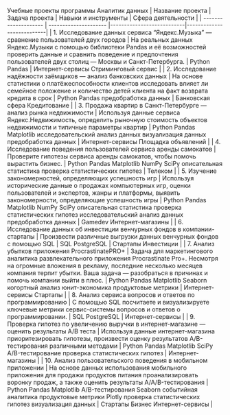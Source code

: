 Учебные проекты программы Аналитик данных
| Название проекта | Задача проекта | Навыки и инструменты | Сфера деятельности |
| -------------------- | --------------------- |---------------------------|---------------------------|
| 1. Исследование данных сервиса “Яндекс.Музыка” — сравнение пользователей двух городов | На реальных данных Яндекс.Музыки c помощью библиотеки Pandas и её возможностей проверить данные и сравнить поведение и предпочтения пользователей двух столиц — Москвы и Санкт-Петербурга. | Python Pandas | Интернет-сервисы Стриминговый сервис |
| 2. Исследование надёжности заёмщиков — анализ банковских данных | На основе статистики о платёжеспособности клиентов исследовать влияет ли семейное положение и количество детей клиента на факт возврата кредита в срок | Python Pandas предобработка данных | Банковская сфера Кредитование |
| 3. Продажа квартир в Санкт-Петербурге — анализ рынка недвижимости | Используя данные сервиса Яндекс.Недвижимость, определить рыночную стоимость объектов недвижимости и типичные параметры квартир | Python Pandas Matplotlib исследовательский анализ данных визуализация данных предобработка данных | Интернет-сервисы Площадка объявлений |
| 4. Исследование поведения пользователей сервиса аренды самокатов | Проверите гипотезы сервиса аренды самокатов, чтобы помочь вырастить бизнес. | Python Pandas Matplotlib NumPy SciPy описательная статистика проверка статистических гипотез | Телеком |
| 5. Изучение закономерностей, определяющих успешность игр | Используя исторические данные о продажах компьютерных игр, оценки пользователей и экспертов, жанры и платформы, выявить закономерности, определяющие успешность игры  | Python Pandas Matplotlib NumPy SciPy описательная статистика проверка статистических гипотез исследовательский анализ данных предобработка данных | Gamedev Интернет-магазины |
| 6. Исследование данных об инвестиции венчурных фондов в компании-стартапы | Произвести различные выгрузки данных венчурных фондов с помощью SQL  | SQL PostgreSQL | Стартапы Инвестиции |
| 7. Анализ убытков приложения ProcrastinatePRO+ | Задача для маркетингового аналитика развлекательного приложения Procrastinate Pro+. Несмотря на огромные вложения в рекламу, последние несколько месяцев компания терпит убытки. Ваша задача — разобраться в причинах и помочь компании выйти в плюс.  | Python Pandas Matplotlib Seaborn когортный анализ юнит-экономика продуктовые метрики  | Интернет-сервисы Стартапы |
| 8. Анализ сервиса вопросов и ответов по программированию | С помощью SQL посчитаете и визуализируете ключевые метрики сервис-системы вопросов и ответов о программировании.  | SQL PostgreSQL | Интернет-сервисы |
| 9. Проверка гипотез по увеличению выручки в интернет-магазине — оценить результаты A/B теста | Используя данные интернет-магазина приоритезировать гипотезы, произвести оценку результатов A/B-тестирования различными методами  | Python Pandas Matplotlib SciPy A/B-тестирование проверка статистических гипотез  | Интернет-магазины |
| 10. Анализ пользовательского поведения в мобильном приложении | На основе данных использования мобильного приложения для продажи продуктов питания проанализировать воронку продаж, а также оценить результаты A/A/B-тестирования   | Python Pandas Matplotlib A/B-тестирования Seaborn событийная аналитика продуктовые метрики Plotly проверка статистических гипотез визуализация данных | Стартапы Бизнес Интернет-сервисы |
